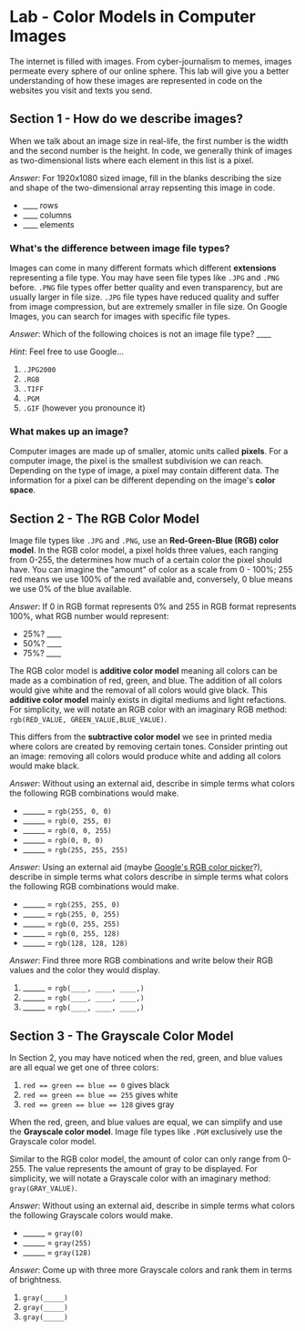 # Lab - Color Models in Computer Images

The internet is filled with images. From cyber-journalism to memes, images permeate every sphere
of our online sphere. This lab will give you a better understanding of how these images are represented
in code on the websites you visit and texts you send.

## Section 1 - How do we describe images?

When we talk about an image size in real-life, the first number is the width and the second number
is the height. In code, we generally think of images as two-dimensional lists where each element
in this list is a pixel.

*Answer*: For 1920x1080 sized image, fill in the blanks describing the size and shape of the
two-dimensional array repsenting this image in code.

- ____ rows
- ____ columns
- ____ elements

### What's the difference between image file types?

Images can come in many different formats which different **extensions** representing a file type.
You may have seen file types like `.JPG` and `.PNG` before. `.PNG` file types offer better quality
and even transparency, but are usually larger in file size. `.JPG` file types have reduced quality
and suffer from image compression, but are extremely smaller in file size.
On Google Images, you can search for images with specific file types.

*Answer*: Which of the following choices is not an image file type? ____

*Hint*: Feel free to use Google...

1. `.JPG2000`
2. `.RGB`
3. `.TIFF`
4. `.PGM`
5. `.GIF` (however you pronounce it)

### What makes up an image?

Computer images are made up of smaller, atomic units called **pixels**. For a computer image, the pixel
is the smallest subdivision we can reach. Depending on the type of image, a pixel may contain
different data. The information for a pixel can be different depending on the image's **color space**.

## Section 2 - The RGB Color Model

Image file types like `.JPG` and `.PNG`, use an **Red-Green-Blue (RGB) color model**. In the RGB color
model, a pixel holds three values, each ranging from 0-255, the determines how much of a certain color
the pixel should have. You can imagine the "amount" of color as a scale from 0 - 100%; 255 red means
we use 100% of the red available and, conversely, 0 blue means we use 0% of the blue available.

*Answer*: If 0 in RGB format represents 0% and 255 in RGB format represents 100%, what RGB number
would represent:

- 25%? ____
- 50%? ____
- 75%? ____

The RGB color model is **additive color model** meaning all colors can be made as a combination of
red, green, and blue. The addition of all colors would give white and the removal of all colors
would give black. This **additive color model** mainly exists in digital mediums and light refactions.
For simplicity, we will notate an RGB color with an imaginary RGB method:
`rgb(RED_VALUE, GREEN_VALUE,BLUE_VALUE)`.

This differs from the **subtractive color model** we see in printed media where colors are created
by removing certain tones. Consider printing out an image: removing all colors would produce white
and adding all colors would make black.

*Answer*: Without using an external aid, describe in simple terms what colors the
following RGB combinations would make.

- ______ = `rgb(255, 0, 0)`
- ______ = `rgb(0, 255, 0)`
- ______ = `rgb(0, 0, 255)`
- ______ = `rgb(0, 0, 0)`
- ______ = `rgb(255, 255, 255)`

*Answer*: Using an external aid (maybe [Google's RGB color picker](https://g.co/kgs/752LXz)?),
describe in simple terms what colors describe in simple terms what colors the following
RGB combinations would make.

- ______ = `rgb(255, 255, 0)`
- ______ = `rgb(255, 0, 255)`
- ______ = `rgb(0, 255, 255)`
- ______ = `rgb(0, 255, 128)`
- ______ = `rgb(128, 128, 128)`

*Answer*: Find three more RGB combinations and write below their RGB values and the color they would
display.

1. ______ = `rgb(____, ____, ____,)`
2. ______ = `rgb(____, ____, ____,)`
3. ______ = `rgb(____, ____, ____,)`

## Section 3 - The Grayscale Color Model

In Section 2, you may have noticed when the red, green, and blue values are all equal we get one of
three colors:

1. `red == green == blue == 0` gives black
2. `red == green == blue == 255` gives white
3. `red == green == blue == 128` gives gray

When the red, green, and blue values are equal, we can simplify and use the **Grayscale color model**.
Image file types like `.PGM` exclusively use the Grayscale color model.

Similar to the RGB color model, the amount of color can only range from 0-255. The value represents
the amount of gray to be displayed. For simplicity, we will notate a Grayscale color with
an imaginary method: `gray(GRAY_VALUE)`.

*Answer*: Without using an external aid, describe in simple terms what colors the
following Grayscale colors would make.

- ______ = `gray(0)`
- ______ = `gray(255)`
- ______ = `gray(128)`

*Answer*: Come up with three more Grayscale colors and rank them in terms of brightness.

1. `gray(_____)`
2. `gray(_____)`
3. `gray(_____)`
